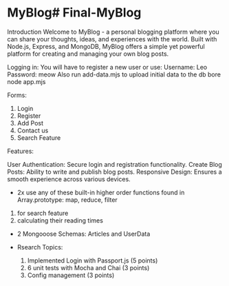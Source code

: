 # MyBlog#   F i n a l - M y B l o g 

Introduction
Welcome to MyBlog - a personal blogging platform where you can share your thoughts, ideas, and experiences with the world. Built with Node.js, Express, and MongoDB, MyBlog offers a simple yet powerful platform for creating and managing your own blog posts.


Logging in: 
You will have to register a new user or use: 
Username: Leo
Password: meow
Also run add-data.mjs to upload initial data to the db bore node app.mjs



Forms: 
1) Login
2) Register
3) Add Post
4) Contact us
5) Search Feature


Features: 

User Authentication: Secure login and registration functionality.
Create Blog Posts: Ability to write and publish blog posts.
Responsive Design: Ensures a smooth experience across various devices.

- 2x use any of these built-in higher order functions found in Array.prototype: map, reduce, filter
1) for search feature
2) calculating their reading times

- 2 Mongooose Schemas: Articles and UserData

- Rsearch Topics:
  1) Implemented Login with Passport.js (5 points)
  2) 6 unit tests with Mocha and Chai (3 points)
  3) Config management (3 points)





 
 
